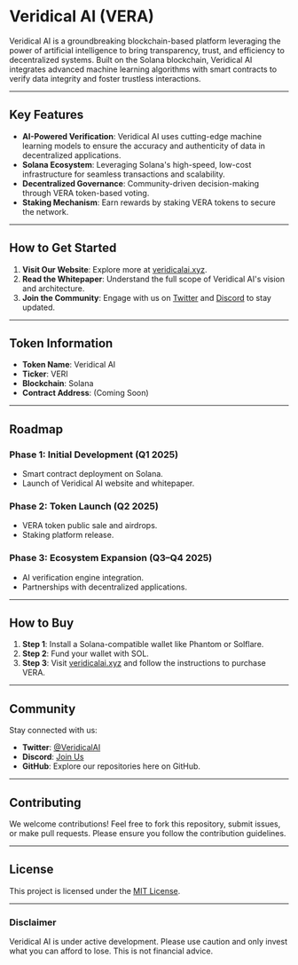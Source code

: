 # Veridical AI (VERA)

Veridical AI is a groundbreaking blockchain-based platform leveraging the power of artificial intelligence to bring transparency, trust, and efficiency to decentralized systems. Built on the Solana blockchain, Veridical AI integrates advanced machine learning algorithms with smart contracts to verify data integrity and foster trustless interactions.

---

## Key Features
- **AI-Powered Verification**: Veridical AI uses cutting-edge machine learning models to ensure the accuracy and authenticity of data in decentralized applications.
- **Solana Ecosystem**: Leveraging Solana's high-speed, low-cost infrastructure for seamless transactions and scalability.
- **Decentralized Governance**: Community-driven decision-making through VERA token-based voting.
- **Staking Mechanism**: Earn rewards by staking VERA tokens to secure the network.

---

## How to Get Started
1. **Visit Our Website**: Explore more at [veridicalai.xyz](https://veridicalai.xyz).
2. **Read the Whitepaper**: Understand the full scope of Veridical AI's vision and architecture.
3. **Join the Community**: Engage with us on [Twitter](#) and [Discord](#) to stay updated.

---

## Token Information
- **Token Name**: Veridical AI
- **Ticker**: VERI
- **Blockchain**: Solana
- **Contract Address**: (Coming Soon)

---

## Roadmap
### Phase 1: Initial Development (Q1 2025)
- Smart contract deployment on Solana.
- Launch of Veridical AI website and whitepaper.

### Phase 2: Token Launch (Q2 2025)
- VERA token public sale and airdrops.
- Staking platform release.

### Phase 3: Ecosystem Expansion (Q3–Q4 2025)
- AI verification engine integration.
- Partnerships with decentralized applications.

---

## How to Buy
1. **Step 1**: Install a Solana-compatible wallet like Phantom or Solflare.
2. **Step 2**: Fund your wallet with SOL.
3. **Step 3**: Visit [veridicalai.xyz](https://veridicalai.xyz) and follow the instructions to purchase VERA.

---

## Community
Stay connected with us:
- **Twitter**: [@VeridicalAI](#)
- **Discord**: [Join Us](#)
- **GitHub**: Explore our repositories here on GitHub.

---

## Contributing
We welcome contributions! Feel free to fork this repository, submit issues, or make pull requests. Please ensure you follow the contribution guidelines.

---

## License
This project is licensed under the [MIT License](LICENSE).

---

### Disclaimer
Veridical AI is under active development. Please use caution and only invest what you can afford to lose. This is not financial advice.
